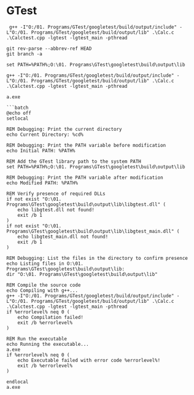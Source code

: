 # GTest

```batch
 g++ -I"O:/01. Programs/GTest/googletest/build/output/include" -L"O:/01. Programs/GTest/googletest/build/output/lib" .\Calc.c .\Calctest.cpp -lgtest -lgtest_main -pthread
```
```batch
git rev-parse --abbrev-ref HEAD
git branch -a

set PATH=%PATH%;O:\01. Programs\GTest\googletest\build\output\lib

g++ -I"O:/01. Programs/GTest/googletest/build/output/include" -L"O:/01. Programs/GTest/googletest/build/output/lib" .\Calc.c .\Calctest.cpp -lgtest -lgtest_main -pthread 

a.exe
```
```
```batch
@echo off
setlocal

REM Debugging: Print the current directory
echo Current Directory: %cd%

REM Debugging: Print the PATH variable before modification
echo Initial PATH: %PATH%

REM Add the GTest library path to the system PATH
set PATH=%PATH%;O:\01. Programs\GTest\googletest\build\output\lib

REM Debugging: Print the PATH variable after modification
echo Modified PATH: %PATH%

REM Verify presence of required DLLs
if not exist "O:\01. Programs\GTest\googletest\build\output\lib\libgtest.dll" (
    echo libgtest.dll not found!
    exit /b 1
)
if not exist "O:\01. Programs\GTest\googletest\build\output\lib\libgtest_main.dll" (
    echo libgtest_main.dll not found!
    exit /b 1
)

REM Debugging: List the files in the directory to confirm presence
echo Listing files in O:\01. Programs\GTest\googletest\build\output\lib:
dir "O:\01. Programs\GTest\googletest\build\output\lib"

REM Compile the source code
echo Compiling with g++...
g++ -I"O:/01. Programs/GTest/googletest/build/output/include" -L"O:/01. Programs/GTest/googletest/build/output/lib" .\Calc.c .\Calctest.cpp -lgtest -lgtest_main -pthread
if %errorlevel% neq 0 (
    echo Compilation failed!
    exit /b %errorlevel%
)

REM Run the executable
echo Running the executable...
a.exe
if %errorlevel% neq 0 (
    echo Executable failed with error code %errorlevel%!
    exit /b %errorlevel%
)

endlocal
a.exe
```
